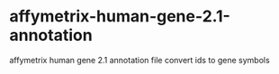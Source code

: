 # affymetrix-human-gene-2.1-annotation
affymetrix human gene 2.1 annotation file convert ids to gene symbols
